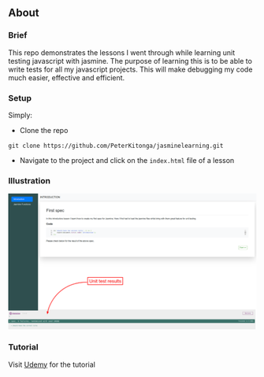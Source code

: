 ## About

### Brief

This repo demonstrates the lessons I went through while learning unit testing javascript with jasmine. The purpose of learning this is to be able to write tests for all my javascript projects. This will make debugging my code much easier, effective and efficient.

### Setup

Simply:
- Clone the repo 

```
git clone https://github.com/PeterKitonga/jasminelearning.git
```
- Navigate to the project and click on the `index.html` file of a lesson

### Illustration
![Illustration Example](assets/images/jasmine_screenshot.png)

### Tutorial
Visit [Udemy](https://www.udemy.com/course/unit-testing-your-javascript-with-jasmine) for the tutorial